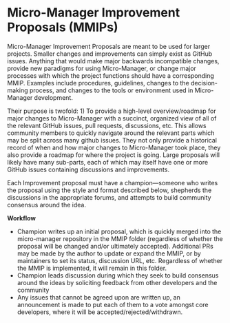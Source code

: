 

# **Micro-Manager Improvement Proposals (MMIPs)**

Micro-Manager Improvement Proposals are meant to be used for larger projects. Smaller changes and improvements can simply exist as GitHub issues. Anything that would make major backwards incompatible changes, provide new paradigms for using Micro-Manager, or change major processes with which the project functions should have a corresponding MMIP. Examples include procedures, guidelines, changes to the decision-making process, and changes to the tools or environment used in Micro-Manager development.

Their purpose is twofold: 1) To provide a high-level overview/roadmap for major changes to Micro-Manager with a succinct, organized view of all of the relevant GitHub issues, pull requests, discussions, etc. This allows community members to quickly navigate around the relevant parts which may be split across many github issues. They not only provide a historical record of when and how major changes to Micro-Manager took place, they also provide a roadmap for where the project is going. Large proposals will likely have many sub-parts, each of which may itself have one or more GitHub issues containing discussions and improvements.

Each Improvement proposal must have a champion—someone who writes the proposal using the style and format described below, shepherds the discussions in the appropriate forums, and attempts to build community consensus around the idea.

**Workflow**



* Champion writes up an initial proposal, which is quickly merged into the micro-manager repository in the MMIP folder (regardless of whether the proposal will be changed and/or ultimately accepted). Additional PRs may be made by the author to update or expand the MMIP, or by maintainers to set its status, discussion URL, etc. Regardless of whether the MMIP is implemented, it will remain in this folder.
* Champion leads discussion during which they seek to build consensus around the ideas by soliciting feedback from other developers and the community
* Any issues that cannot be agreed upon are written up, an announcement is made to put each of them to a vote amongst core developers, where it will be accepted/rejected/withdrawn.

